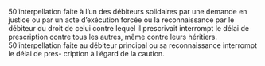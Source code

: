 50’interpellation faite à l’un des débiteurs solidaires par une demande en justice ou
par un acte d’exécution forcée ou la reconnaissance par le débiteur du droit de celui contre
lequel il prescrivait interrompt le délai de prescription contre tous les autres, même contre
leurs héritiers.
50’interpellation faite au débiteur principal ou sa reconnaissance interrompt le délai de pres-
cription à l’égard de la caution.
